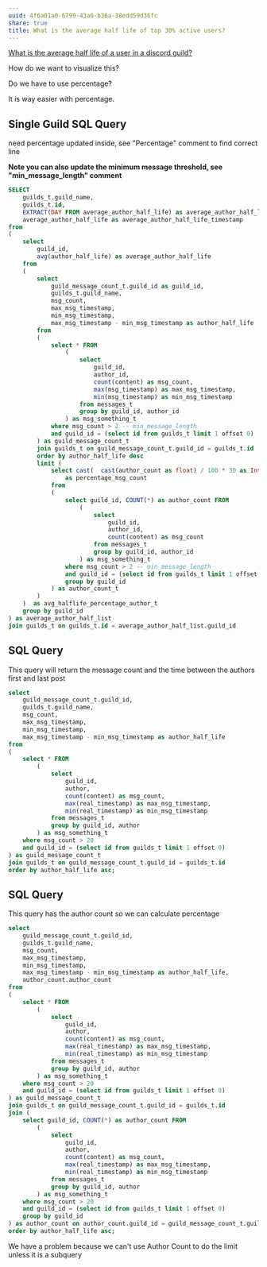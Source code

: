 ```yaml
---
uuid: 4f6a01a0-6799-43a6-b36a-38edd59d36fc
share: true
title: What is the average half life of top 30% active users?
---
```

[What is the average half life of a user in a discord guild?](/undefined)

How do we want to visualize this?

Do we have to use percentage?

It is way easier with percentage.
## Single Guild SQL Query

need percentage updated inside, see "Percentage" comment to find correct line

**Note you can also update the minimum message threshold, see "min_message_length" comment**

``` SQL
SELECT 
	guilds_t.guild_name,
	guilds_t.id,
	EXTRACT(DAY FROM average_author_half_life) as average_author_half_life,
	average_author_half_life as average_author_half_life_timestamp
from
(
	select 
		guild_id,
		avg(author_half_life) as average_author_half_life
	from
	(
		select 
			guild_message_count_t.guild_id as guild_id,
			guilds_t.guild_name,
			msg_count,
			max_msg_timestamp,
			min_msg_timestamp,
			max_msg_timestamp - min_msg_timestamp as author_half_life
		from 
		(
			select * FROM
				(
					select 
						guild_id,
						author_id,
						count(content) as msg_count,
						max(msg_timestamp) as max_msg_timestamp,
						min(msg_timestamp) as min_msg_timestamp
					from messages_t
					group by guild_id, author_id
				) as msg_something_t
			where msg_count > 2 -- min_message_length
			and guild_id = (select id from guilds_t limit 1 offset 0)
		) as guild_message_count_t
		join guilds_t on guild_message_count_t.guild_id = guilds_t.id
		order by author_half_life desc
		limit (
			select cast(  cast(author_count as float) / 100 * 30 as Integer) -- Percentage
				as percentage_msg_count
			from 
			(
				select guild_id, COUNT(*) as author_count FROM
					(
						select 
							guild_id,
							author_id,
							count(content) as msg_count
						from messages_t
						group by guild_id, author_id
					) as msg_something_t
				where msg_count > 2 -- min_message_length
				and guild_id = (select id from guilds_t limit 1 offset 0)
				group by guild_id
			) as author_count_t
		)
	)  as avg_halflife_percentage_author_t
	group by guild_id
) as average_author_half_list
join guilds_t on guilds_t.id = average_author_half_list.guild_id

```


## SQL Query

This query will return the message count  and the time between the authors first and last post

``` SQL
select 
	guild_message_count_t.guild_id,
	guilds_t.guild_name,
	msg_count,
	max_msg_timestamp,
	min_msg_timestamp,
	max_msg_timestamp - min_msg_timestamp as author_half_life
from 
(
	select * FROM
		(
			select 
				guild_id,
				author,
				count(content) as msg_count,
				max(real_timestamp) as max_msg_timestamp,
				min(real_timestamp) as min_msg_timestamp
			from messages_t
			group by guild_id, author 
		) as msg_something_t
	where msg_count > 20
	and guild_id = (select id from guilds_t limit 1 offset 0)
) as guild_message_count_t
join guilds_t on guild_message_count_t.guild_id = guilds_t.id
order by author_half_life asc;

```

## SQL Query

This query has the author count so we can calculate percentage

``` SQL
select 
	guild_message_count_t.guild_id,
	guilds_t.guild_name,
	msg_count,
	max_msg_timestamp,
	min_msg_timestamp,
	max_msg_timestamp - min_msg_timestamp as author_half_life,
	author_count.author_count
from 
(
	select * FROM
		(
			select 
				guild_id,
				author,
				count(content) as msg_count,
				max(real_timestamp) as max_msg_timestamp,
				min(real_timestamp) as min_msg_timestamp
			from messages_t
			group by guild_id, author 
		) as msg_something_t
	where msg_count > 20
	and guild_id = (select id from guilds_t limit 1 offset 0)
) as guild_message_count_t
join guilds_t on guild_message_count_t.guild_id = guilds_t.id
join (
	select guild_id, COUNT(*) as author_count FROM
		(
			select 
				guild_id,
				author,
				count(content) as msg_count,
				max(real_timestamp) as max_msg_timestamp,
				min(real_timestamp) as min_msg_timestamp
			from messages_t
			group by guild_id, author 
		) as msg_something_t
	where msg_count > 20
	and guild_id = (select id from guilds_t limit 1 offset 0)
	group by guild_id
) as author_count on author_count.guild_id = guild_message_count_t.guild_id
order by author_half_life asc;

```

We have a problem because we can't use Author Count to do the limit unless it is a subquery